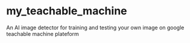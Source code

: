 # my_teachable_machine
An AI image detector for training and testing your own image on google teachable machine plateform
